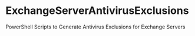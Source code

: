 # ExchangeServerAntivirusExclusions
PowerShell Scripts to Generate Antivirus Exclusions for Exchange Servers
